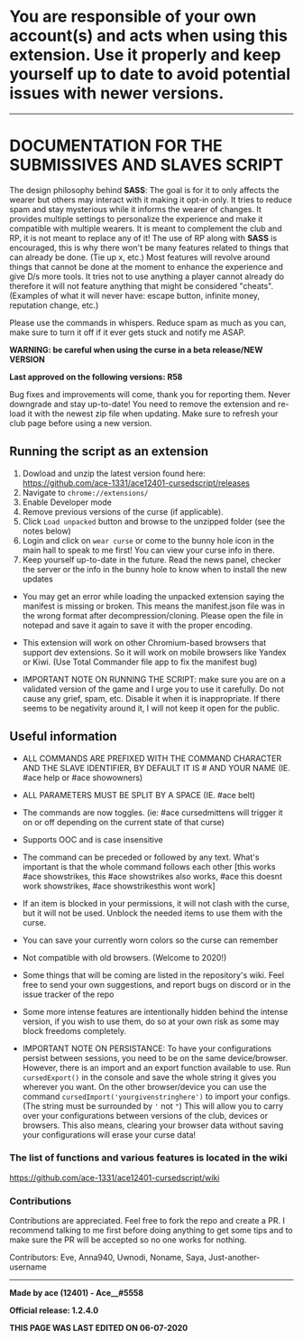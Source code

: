 

# You are responsible of your own account(s) and acts when using this extension. Use it properly and keep yourself up to date to avoid potential issues with newer versions. 

---

# DOCUMENTATION FOR THE SUBMISSIVES AND SLAVES SCRIPT

The design philosophy behind **SASS**: The goal is for it to only affects the wearer but others may interact with it making it opt-in only. It tries to reduce spam and stay mysterious while it informs the wearer of changes. It provides multiple settings to personalize the experience and make it compatible with multiple wearers. It is meant to complement the club and RP, it is not meant to replace any of it! The use of RP along with **SASS** is encouraged, this is why there won't be many features related to things that can already be done. (Tie up x, etc.) Most features will revolve around things that cannot be done at the moment to enhance the experience and give D/s more tools. It tries not to use anything a player cannot already do therefore it will not feature anything that might be considered "cheats". (Examples of what it will never have: escape button, infinite money, reputation change, etc.)

Please use the commands in whispers. Reduce spam as much as you can, make sure to turn it off if it ever gets stuck and notify me ASAP.

**WARNING: be careful when using the curse in a beta release/NEW VERSION**

**Last approved on the following versions: R58**

Bug fixes and improvements will come, thank you for reporting them. Never downgrade and stay up-to-date! You need to remove the extension and re-load it with the newest zip file when updating. Make sure to refresh your club page before using a new version.

## Running the script as an extension
1. Dowload and unzip the latest version found here: https://github.com/ace-1331/ace12401-cursedscript/releases
2. Navigate to `chrome://extensions/`
3. Enable Developer mode
4. Remove previous versions of the curse (if applicable).
5. Click `Load unpacked` button and browse to the unzipped folder (see the notes below)
6. Login and click on `wear curse` or come to the bunny hole icon in the main hall to speak to me first! You can view your curse info in there.
7. Keep yourself up-to-date in the future. Read the news panel, checker the server or the info in the bunny hole to know when to install the new updates

- You may get an error while loading the unpacked extension saying the manifest is missing or broken. This means the manifest.json file was in the wrong format after decompression/cloning. Please open the file in notepad and save it again to save it with the proper encoding.

- This extension will work on other Chromium-based browsers that support dev extensions. So it will work on mobile browsers like Yandex or Kiwi. (Use Total Commander file app to fix the manifest bug)

- IMPORTANT NOTE ON RUNNING THE SCRIPT: make sure you are on a validated version of the game and I urge you to use it carefully. Do not cause any grief, spam, etc. Disable it when it is inappropriate. If there seems to be negativity around it, I will not keep it open for the public.

## Useful information
- ALL COMMANDS ARE PREFIXED WITH THE COMMAND CHARACTER AND THE SLAVE IDENTIFIER, BY DEFAULT IT IS # AND YOUR NAME (IE. #ace help or #ace showowners)
- ALL PARAMETERS MUST BE SPLIT BY A SPACE (IE. #ace belt)
- The commands are now toggles. (ie: #ace cursedmittens will trigger it on or off depending on the current state of that curse)
- Supports OOC and is case insensitive
- The command can be preceded or followed by any text. What's important is that the whole command follows each other [this works #ace showstrikes, this #ace showstrikes also works, #ace this doesnt work showstrikes, #ace showstrikesthis wont work]
- If an item is blocked in your permissions, it will not clash with the curse, but it will not be used. Unblock the needed items to use them with the curse.
- You can save your currently worn colors so the curse can remember
- Not compatible with old browsers. (Welcome to 2020!)
- Some things that will be coming are listed in the repository's wiki. Feel free to send your own suggestions, and report bugs on discord or in the issue tracker of the repo
- Some more intense features are intentionally hidden behind the intense version, if you wish to use them, do so at your own risk as some may block freedoms completely.

- IMPORTANT NOTE ON PERSISTANCE: To have your configurations persist between sessions, you need to be on the same device/browser. However, there is an import and an export function available to use. Run `cursedExport()` in the console and save the whole string it gives you wherever you want. On the other browser/device you can use the command `cursedImport('yourgivenstringhere')` to import your configs. (The string must be surrounded by `'` not `"`) This will allow you to carry over your configurations between versions of the club, devices or browsers. This also means, clearing your browser data without saving your configurations will erase your curse data!

### The list of functions and various features is located in the wiki
https://github.com/ace-1331/ace12401-cursedscript/wiki

### Contributions
Contributions are appreciated. Feel free to fork the repo and create a PR. 
I recommend talking to me first before doing anything to get some tips and to make sure the PR will be accepted so no one works for nothing.

Contributors: Eve, Anna940, Uwnodi, Noname, Saya, Just-another-username

-----------------------------------------------
**Made by ace (12401) - Ace__#5558**

**Official release: 1.2.4.0**

**THIS PAGE WAS LAST EDITED ON 06-07-2020**
